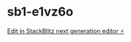 # sb1-e1vz6o

[Edit in StackBlitz next generation editor ⚡️](https://stackblitz.com/~/github.com/RolandVrignon/sb1-e1vz6o)